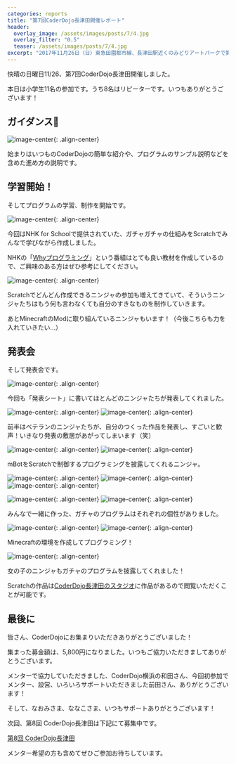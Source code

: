 ```yaml
---
categories: reports
title: "第7回CoderDojo長津田開催レポート"
header:
  overlay_image: /assets/images/posts/7/4.jpg
  overlay_filter: "0.5"
  teaser: /assets/images/posts/7/4.jpg
excerpt: "2017年11月26日（日）東急田園都市線、長津田駅近くのみどりアートパークで第7回CoderDojo長津田開催しました。"
---
```


快晴の日曜日11/26、第7回CoderDojo長津田開催しました。

本日は小学生11名の参加です。うち8名はリピーターです。いつもありがとうございます！

## ガイダンス

![image-center](/assets/images/posts/7/1.jpg){: .align-center}

始まりはいつものCoderDojoの簡単な紹介や、プログラムのサンプル説明などを含めた進め方の説明です。

## 学習開始！

そしてプログラムの学習、制作を開始です。

![image-center](/assets/images/posts/7/5.jpg){: .align-center}

今回はNHK for Schoolで提供されていた、ガチャガチャの仕組みをScratchでみんなで学びながら作成しました。

NHKの「[Whyプログラミング](http://www.nhk.or.jp/gijutsu/programming/origin/scratch/playworld.html)」という番組はとても良い教材を作成しているので、ご興味のある方はぜひ参考にしてください。

![image-center](/assets/images/posts/7/6.jpg){: .align-center}

Scratchでどんどん作成できるニンジャの参加も増えてきていて、そういうニンジャたちはもう何も言わなくても自分のすきなものを制作していきます。

あとMinecraftのModに取り組んているニンジャもいます！（今後こちらも力を入れていきたい...）

## 発表会

そして発表会です。

![image-center](/assets/images/posts/4/10.jpg){: .align-center}

今回も「発表シート」に書いてほとんどのニンジャたちが発表してくれました。

![image-center](/assets/images/posts/7/7.jpg){: .align-center}
![image-center](/assets/images/posts/7/8.jpg){: .align-center}

前半はベテランのニンジャたちが、自分のつくった作品を発表し、すごいと歓声！いきなり発表の敷居があがってしまいます（笑）

![image-center](/assets/images/posts/7/9.jpg){: .align-center}
![image-center](/assets/images/posts/7/4.jpg){: .align-center}

mBotをScratchで制御するプログラミングを披露してくれるニンジャ。

![image-center](/assets/images/posts/7/10.jpg){: .align-center}
![image-center](/assets/images/posts/7/11.jpg){: .align-center}
![image-center](/assets/images/posts/7/12.jpg){: .align-center}

![image-center](/assets/images/posts/7/15.jpg){: .align-center}
![image-center](/assets/images/posts/7/16.jpg){: .align-center}

みんなで一緒に作った、ガチャのプログラムはそれぞれの個性がありました。

![image-center](/assets/images/posts/7/13.jpg){: .align-center}
![image-center](/assets/images/posts/7/14.jpg){: .align-center}

Minecraftの環境を作成してプログラミング！

![image-center](/assets/images/posts/7/17.jpg){: .align-center}

女の子のニンジャもガチャのプログラムを披露してくれました！

Scratchの作品は[CoderDojo長津田のスタジオ](https://scratch.mit.edu/studios/4097384/projects/)に作品があるので閲覧いただくことが可能です。


## 最後に

皆さん、CoderDojoにお集まりいただきありがとうございました！

集まった募金額は、5,800円になりました。いつもご協力いただきましてありがとうございます。

メンターで協力していただきました、CoderDojo横浜の和田さん、今回初参加でメンター、設営、いろいろサポートいただきました前田さん、ありがとうございます！

そして、なおみさま、ななこさま、いつもサポートありがとうございます！

次回、第8回 CoderDojo長津田は下記にて募集中です。

[第8回 CoderDojo長津田](https://coderdojo-nagatsuta.connpass.com/event/73237/)

メンター希望の方も含めてぜひご参加お待ちしています。
